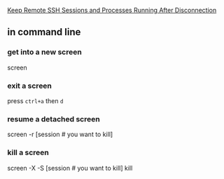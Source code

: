 [Keep Remote SSH Sessions and Processes Running After Disconnection](https://www.tecmint.com/keep-remote-ssh-sessions-running-after-disconnection/)

## in command line

### get into a new screen
screen

### exit a screen
press `ctrl+a` then `d`

### resume a detached screen
screen -r \[session # you want to kill\]

### kill a screen
screen -X -S \[session # you want to kill\] kill

